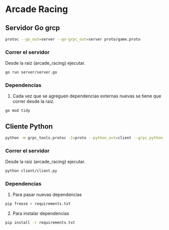 # Arcade Racing 

## Servidor Go grcp

```bash
protoc --go_out=server --go-grpc_out=server proto/game.proto

```

### Correr el servidor 

Desde la raiz (arcade_racing) ejecutar.

```bash
go run server/server.go
```

### Dependencias

1. Cada vez que se agreguen dependencias externas nuevas se tiene que correr desde la raiz. 

```bash
go mod tidy
```

## Cliente Python

```bash
python -m grpc_tools.protoc -I=proto --python_out=client --grpc_python_out=client proto/game.proto

```

### Correr el servidor 

Desde la raiz (arcade_racing) ejecutar.
```bash
python client/client.py
```


### Dependencias

1. Para pasar nuevas dependencias

```bash
pip freeze > requirements.txt
```
2. Para instalar dependencias

```bash
pip install -r requirements.txt
```
